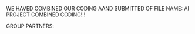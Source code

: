 WE HAVED COMBINED OUR CODING AAND SUBMITTED OF FILE NAME: AI PROJECT COMBINED CODING!!!


GROUP PARTNERS:


